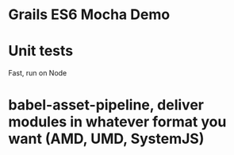 # Grails ES6 Mocha Demo


# Unit tests
Fast, run on Node

# babel-asset-pipeline, deliver modules in whatever format you want (AMD, UMD, SystemJS)
